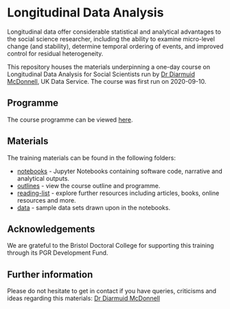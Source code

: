 # Longitudinal Data Analysis

Longitudinal data offer considerable statistical and analytical advantages to the social science researcher, including the ability to examine micro-level change (and stability), determine temporal ordering of events, and improved control for residual heterogeneity.

This repository houses the materials underpinning a one-day course on Longitudinal Data Analysis for Social Scientists run by [Dr Diarmuid McDonnell](https://www.research.manchester.ac.uk/portal/diarmuid.mcdonnell.html), UK Data Service. The course was first run on 2020-09-10.

## Programme

The course programme can be viewed [here](https://github.com/DiarmuidM/longitudinal-data-analysis/tree/master/outlines).

## Materials

The training materials can be found in the following folders:
* [notebooks](./notebooks) - Jupyter Notebooks containing software code, narrative and analytical outputs.
* [outlines](./outlines) - view the course outline and programme.
* [reading-list](./reading-list) - explore further resources including articles, books, online resources and more.
* [data](./data) - sample data sets drawn upon in the notebooks.

## Acknowledgements

We are grateful to the Bristol Doctoral College for supporting this training through its PGR Development Fund.

## Further information

Please do not hesitate to get in contact if you have queries, criticisms and ideas regarding this materials: [Dr Diarmuid McDonnell](mailto:diarmuid.mcdonnell@manchester.ac.uk)
